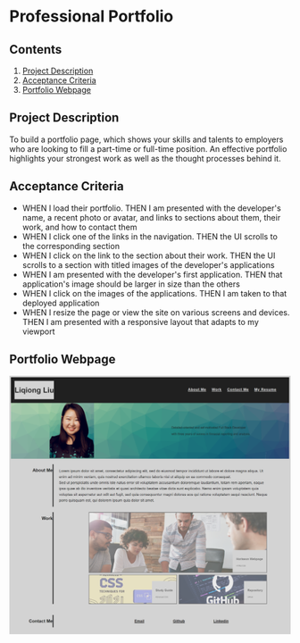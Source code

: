 # Professional Portfolio

## Contents
1. [Project Description](#project-description)
2. [Acceptance Criteria](#acceptance-criteria)
3. [Portfolio Webpage](#portfolio-webpage)

## Project Description
To build a portfolio page, which shows your skills and talents to employers who are looking to fill a part-time or full-time position. An effective portfolio highlights your strongest work as well as the thought processes behind it. 

## Acceptance Criteria
* WHEN I load their portfolio. THEN I am presented with the developer's name, a recent photo or avatar, and links to sections about them, their work, and how to contact them
* WHEN I click one of the links in the navigation. THEN the UI scrolls to the corresponding section
* WHEN I click on the link to the section about their work. THEN the UI scrolls to a section with titled images of the developer's applications
* WHEN I am presented with the developer's first application. THEN that application's image should be larger in size than the others
* WHEN I click on the images of the applications. THEN I am taken to that deployed application
* WHEN I resize the page or view the site on various screens and devices. THEN I am presented with a responsive layout that adapts to my viewport

## Portfolio Webpage
![The following image is the screenshot of the webpage](./assets/Module-2-Challenge.png)
